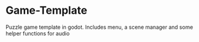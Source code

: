 # Game-Template
Puzzle game template in godot. Includes menu, a scene manager and some helper functions for audio
